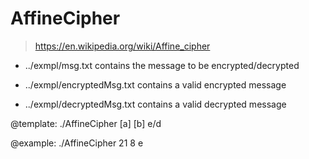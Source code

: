 # AffineCipher

> https://en.wikipedia.org/wiki/Affine_cipher

- ../exmpl/msg.txt contains the message to be encrypted/decrypted

- ../exmpl/encryptedMsg.txt contains a valid encrypted message

- ../exmpl/decryptedMsg.txt contains a valid decrypted message

@template: ./AffineCipher [a] [b] e/d

@example: ./AffineCipher 21 8 e

